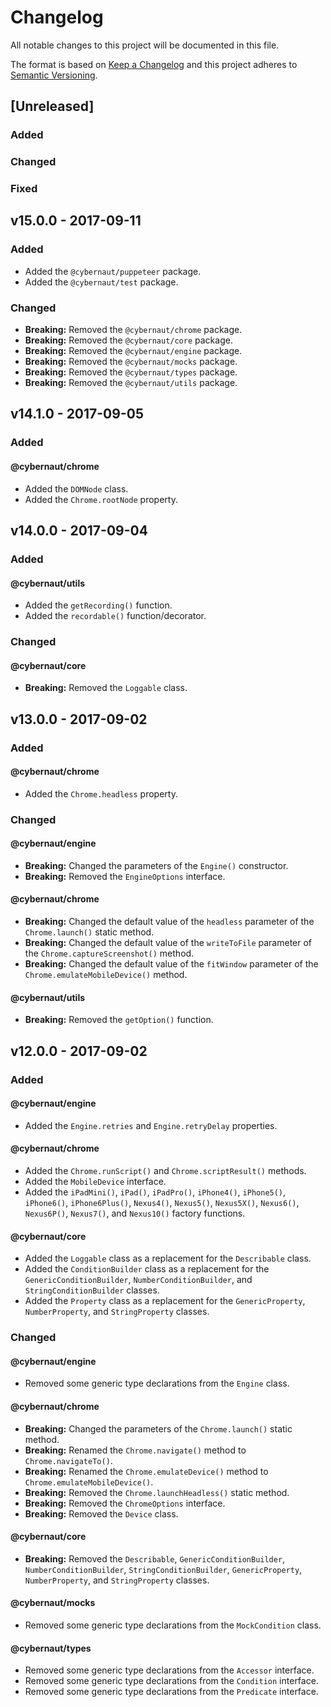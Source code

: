 # Changelog

All notable changes to this project will be documented in this file.

The format is based on [Keep a Changelog][external-keepachangelog]
and this project adheres to [Semantic Versioning][external-semver-spec].

## [Unreleased]

### Added

### Changed

### Fixed

## v15.0.0 - 2017-09-11

### Added

- Added the `@cybernaut/puppeteer` package.
- Added the `@cybernaut/test` package.

### Changed

- **Breaking:** Removed the `@cybernaut/chrome` package.
- **Breaking:** Removed the `@cybernaut/core` package.
- **Breaking:** Removed the `@cybernaut/engine` package.
- **Breaking:** Removed the `@cybernaut/mocks` package.
- **Breaking:** Removed the `@cybernaut/types` package.
- **Breaking:** Removed the `@cybernaut/utils` package.

## v14.1.0 - 2017-09-05

### Added

#### @cybernaut/chrome

- Added the `DOMNode` class.
- Added the `Chrome.rootNode` property.

## v14.0.0 - 2017-09-04

### Added

#### @cybernaut/utils

- Added the `getRecording()` function.
- Added the `recordable()` function/decorator.

### Changed

#### @cybernaut/core

- **Breaking:** Removed the `Loggable` class.

## v13.0.0 - 2017-09-02

### Added

#### @cybernaut/chrome

- Added the `Chrome.headless` property.

### Changed

#### @cybernaut/engine

- **Breaking:** Changed the parameters of the `Engine()` constructor.
- **Breaking:** Removed the `EngineOptions` interface.

#### @cybernaut/chrome

- **Breaking:** Changed the default value of the `headless` parameter of the `Chrome.launch()` static method.
- **Breaking:** Changed the default value of the `writeToFile` parameter of the `Chrome.captureScreenshot()` method.
- **Breaking:** Changed the default value of the `fitWindow` parameter of the `Chrome.emulateMobileDevice()` method.

#### @cybernaut/utils

- **Breaking:** Removed the `getOption()` function.

## v12.0.0 - 2017-09-02

### Added

#### @cybernaut/engine

- Added the `Engine.retries` and `Engine.retryDelay` properties.

#### @cybernaut/chrome

- Added the `Chrome.runScript()` and `Chrome.scriptResult()` methods.
- Added the `MobileDevice` interface.
- Added the `iPadMini()`, `iPad()`, `iPadPro()`, `iPhone4()`, `iPhone5()`, `iPhone6()`, `iPhone6Plus()`, `Nexus4()`, `Nexus5()`, `Nexus5X()`, `Nexus6()`, `Nexus6P()`, `Nexus7()`, and `Nexus10()` factory functions.

#### @cybernaut/core

- Added the `Loggable` class as a replacement for the `Describable` class.
- Added the `ConditionBuilder` class as a replacement for the `GenericConditionBuilder`, `NumberConditionBuilder`, and `StringConditionBuilder` classes.
- Added the `Property` class as a replacement for the `GenericProperty`, `NumberProperty`, and `StringProperty` classes.

### Changed

#### @cybernaut/engine

- Removed some generic type declarations from the `Engine` class.

#### @cybernaut/chrome

- **Breaking:** Changed the parameters of the `Chrome.launch()` static method.
- **Breaking:** Renamed the `Chrome.navigate()` method to `Chrome.navigateTo()`.
- **Breaking:** Renamed the `Chrome.emulateDevice()` method to `Chrome.emulateMobileDevice()`.
- **Breaking:** Removed the `Chrome.launchHeadless()` static method.
- **Breaking:** Removed the `ChromeOptions` interface.
- **Breaking:** Removed the `Device` class.

#### @cybernaut/core

- **Breaking:** Removed the `Describable`, `GenericConditionBuilder`, `NumberConditionBuilder`, `StringConditionBuilder`, `GenericProperty`, `NumberProperty`, and `StringProperty` classes.

#### @cybernaut/mocks

- Removed some generic type declarations from the `MockCondition` class.

#### @cybernaut/types

- Removed some generic type declarations from the `Accessor` interface.
- Removed some generic type declarations from the `Condition` interface.
- Removed some generic type declarations from the `Predicate` interface.

[external-keepachangelog]: http://keepachangelog.com/en/1.0.0/
[external-semver-spec]: http://semver.org/spec/v2.0.0.html
